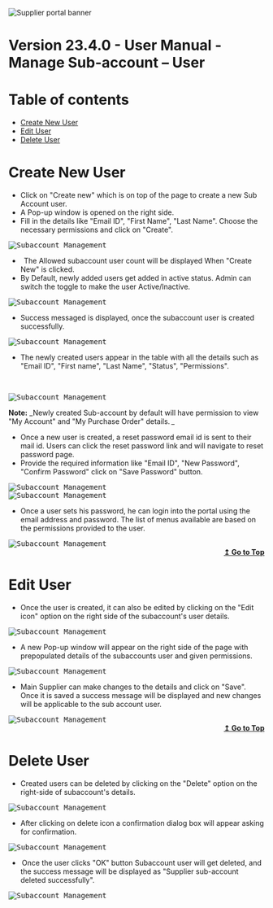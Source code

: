 ![Supplier portal banner](../../../../images/banner-supplier-portal.jpg)

# **Version 23.4.0 - User Manual - Manage Sub-account – User**

<div id=toc></div>

# Table of contents

- [Create New User](#create-new-user)
- [Edit User](#edit-user)
- [Delete User](#delete-user)

# **Create New User**  

- Click on "Create new" which is on top of the page to create a new Sub Account user.  
- A Pop-up window is opened on the right side.
- Fill in the details like "Email ID", "First Name", "Last Name". Choose the necessary permissions and click on "Create". 

<kbd>
<img alt="Subaccount Management" src="../../images/pwa/subaccounts_management/add_new_subaccount.png"> 
</kbd>


-   The Allowed subaccount user count will be displayed When "Create New" is clicked.
- By Default, newly added users get added in active status. Admin can switch the toggle to make the user Active/Inactive. 

<kbd>
<img alt="Subaccount Management" src="../../images/pwa/subaccounts_management/active_status.png"> 
</kbd>

- Success messaged is displayed, once the subaccount user is created successfully.  

<kbd>
<img alt="Subaccount Management" src="../../images/pwa/subaccounts_management/subaccount_success_message.png"> 
</kbd>

- The newly created users appear in the table with all the details such as "Email ID", "First name", "Last Name", "Status", "Permissions".  

 

<kbd>
<img alt="Subaccount Management" src="../../images/pwa/subaccounts_management/new_subaccount.png"> 
</kbd>

**Note:** _Newly created Sub-account by default will have permission to view "My Account" and "My Purchase Order" details. _

- Once a new user is created, a reset password email id is sent to their mail id. Users can click the reset password link and will navigate to reset password page.
- Provide the required information like "Email ID", "New Password", "Confirm Password" click on "Save Password" button.

<kbd>
<img alt="Subaccount Management" src="../../images/pwa/subaccounts_management/reset_password.png"> 
</kbd>
<br/>


<kbd>
<img alt="Subaccount Management" src="../../images/pwa/subaccounts_management/reset_password_page.png"> 
</kbd>


- Once a user sets his password, he can login into the portal using the email address and password. The list of menus available are based on the permissions provided to the user.   

<kbd>
<img alt="Subaccount Management" src="../../images/pwa/subaccounts_management/subaccount_after_login.png"> 
</kbd>

<div align="right">
<b>
<a href="#toc">↥ Go to Top</a>
</b>
</div>

# **Edit User**

- Once the user is created, it can also be edited by clicking on the "Edit icon" option on the right side of the subaccount's user details.

<kbd>
<img alt="Subaccount Management" src="../../images/pwa/subaccounts_management/edit_icon.png"> 
</kbd>

- A new Pop-up window will appear on the right side of the page with prepopulated details of the subaccounts user and given permissions.


<kbd>
<img alt="Subaccount Management" src="../../images/pwa/subaccounts_management/edit_account.png"> 
</kbd>

- Main Supplier can make changes to the details and click on "Save". Once it is saved a success message will be displayed and new changes will be applicable to the sub account user.

<kbd>
<img alt="Subaccount Management" src="../../images/pwa/subaccounts_management/edit_success_message.png"> 
</kbd>

<div align="right">
<b>
<a href="#toc">↥ Go to Top</a>
</b>
</div>

# **Delete User**

- Created users can be deleted by clicking on the "Delete" option on the right-side of subaccount's details.

<kbd>
<img alt="Subaccount Management" src="../../images/pwa/subaccounts_management/delete_icon.png"> 
</kbd>

- After clicking on delete icon a confirmation dialog box will appear asking for confirmation. 


<kbd>
<img alt="Subaccount Management" src="../../images/pwa/subaccounts_management/delete_confirmation.png"> 
</kbd>

-  Once the user clicks "OK" button Subaccount user will get deleted, and the success message will be displayed as "Supplier sub-account deleted successfully". 

<kbd>
<img alt="Subaccount Management" src="../../images/pwa/subaccounts_management/delete_success_message.png"> 
</kbd>